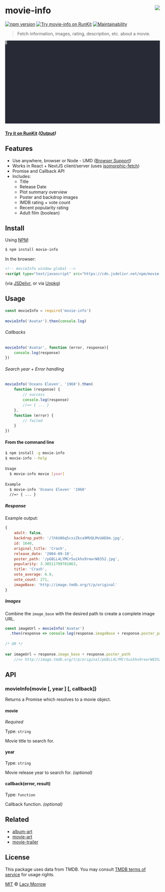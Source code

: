 # movie-info [<img src="https://github.com/lacymorrow/crossover/raw/master/src/static/meta/patreon-button.webp" style="height:40px;" height="40" align="right" />](https://www.patreon.com/bePatron?u=55065733)
[![npm version](https://badge.fury.io/js/movie-info.svg)](https://badge.fury.io/js/movie-info) [![Try movie-info on RunKit](https://badge.runkitcdn.com/movie-info.svg)](https://npm.runkit.com/movie-info) [![Maintainability](https://api.codeclimate.com/v1/badges/3cc4704c1dfe38a0020e/maintainability)](https://codeclimate.com/github/lacymorrow/movie-info/maintainability)

> Fetch information, images, rating, description, etc. about a movie.

[![movie-info](https://github.com/lacymorrow/movie-info/raw/master/demo.svg?sanitize=true)](https://github.com/lacymorrow/movie-info)

#### [Try it on RunKit](https://runkit.com/lacymorrow/movie-info) _([Output](https://runkit.io/lacymorrow/movie-info/branches/master?name=Oceans+Eleven))_


## Features
 * Use anywhere, browser or Node - UMD _([Browser Support](https://caniuse.com/#feat=fetch))_
 * Works in React + NextJS client/server (uses [isomorphic-fetch](https://www.npmjs.com/package/isomorphic-fetch))
 * Promise and Callback API
 * Includes:
   * Title
   * Release Date
   * Plot summary overview
   * Poster and backdrop images
   * IMDB rating + vote count
   * Recent popularity rating
   * Adult film (boolean)


## Install

Using [NPM](https://npmjs.com):

```bash
$ npm install movie-info
```

In the browser:

```html
<!-- movieInfo window global -->
<script type="text/javascript" src="https://cdn.jsdelivr.net/npm/movie-info/index.min.js"></script>
```
(via [JSDelivr](https://cdn.jsdelivr.net/npm/movie-info/index.min.js), or via [Unpkg](https://unpkg.com/movie-info))


## Usage

```js
const movieInfo = require('movie-info')

movieInfo('Avatar').then(console.log)
```

###### Callbacks
```js
movieInfo('Avatar', function (error, response){
    console.log(response)
})
```

###### Search year + Error handling
```js
movieInfo('Oceans Eleven', '1960').then(
    function (response) {
        // success
        console.log(response)
        //=> { ... }
    },
    function (error) {
        // failed
    }
})
```

#### From the command line

```bash
$ npm install -g movie-info
$ movie-info --help

Usage
  $ movie-info movie [year]

Example
  $ movie-info 'Oceans Eleven' '1960'
  //=> { ... }
```

##### Response

Example output:

```js
{
    adult: false,
    backdrop_path: '/lhkU86q5cszZkca9MVQLMvUAE6m.jpg',
    id: 1640,
    original_title: 'Crash',
    release_date: '2004-09-10',
    poster_path: '/pG8LL4LYMCr5uikhx9rewrW8352.jpg',
    popularity: 3.30511799781063,
    title: 'Crash',
    vote_average: 6.9,
    vote_count: 271,
    imageBase: 'http://image.tmdb.org/t/p/original'
}
```

##### Images

Combine the `image_base` with the desired path to create a complete image URL.

```js
const imageUrl = movieInfo('Avatar')
  .then(response => console.log(response.imageBase + response.poster_path))

/* OR */

var imageUrl = response.image_base + response.poster_path
    //=> http://image.tmdb.org/t/p/original/pG8LL4LYMCr5uikhx9rewrW8352.jpg
```


## API

### movieInfo(movie [, year ] [, callback])

Returns a Promise which resolves to a movie object. 

#### movie

*Required* 

Type: `string`

Movie title to search for.

#### year 

Type: `string`

Movie release year to search for. _(optional)_

#### callback(error, result)

Type: `function`

Callback function. _(optional)_


## Related

* [album-art](https://github.com/lacymorrow/album-art)
* [movie-art](https://github.com/lacymorrow/movie-art)
* [movie-trailer](https://github.com/lacymorrow/movie-trailer)


## License

This package uses data from TMDB. You may consult [TMDB terms of service](https://www.themoviedb.org/documentation/api/terms-of-use) for usage rights.

[MIT](http://opensource.org/licenses/MIT) © [Lacy Morrow](http://lacymorrow.com)
